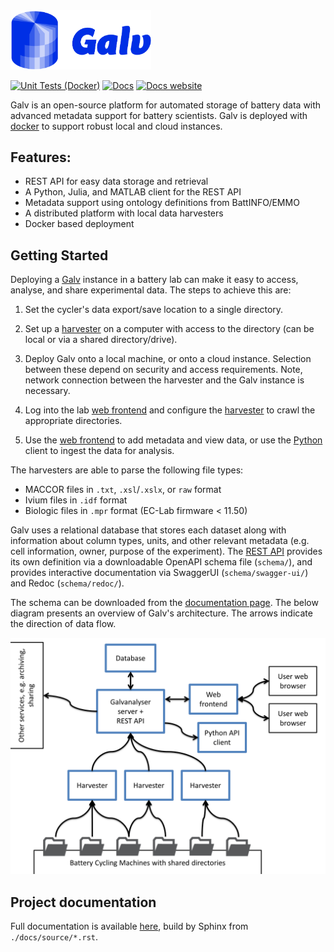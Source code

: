 <img src="docs/source/img/Galv-logo-shortened.png" width="225" />

[![Unit Tests (Docker)](https://github.com/Battery-Intelligence-Lab/galv/actions/workflows/unit-test.yml/badge.svg?branch=main)](https://github.com/Battery-Intelligence-Lab/galv/actions/workflows/unit-test.yml)
[![Docs](https://github.com/Battery-Intelligence-Lab/galv/actions/workflows/side-effects.yml/badge.svg?branch=main)](https://battery-intelligence-lab.github.io/galv/index.html)
<a href="https://Battery-Intelligence-Lab.github.io/galv/" target="_blank">
    [![Docs website](https://github.com/Battery-Intelligence-Lab/galv/actions/workflows/pages/pages-build-deployment/badge.svg?branch=gh-pages)](https://github.com/Battery-Intelligence-Lab/galv/actions/workflows/pages/pages-build-deployment)
</a>

Galv is an open-source platform for automated storage of battery data with advanced metadata support for battery scientists. Galv is deployed with [docker](https://docs.docker.com/) to support robust local and cloud instances.

## Features:
- REST API for easy data storage and retrieval
- A Python, Julia, and MATLAB client for the REST API
- Metadata support using ontology definitions from BattINFO/EMMO
- A distributed platform with local data harvesters
- Docker based deployment

## Getting Started
Deploying a [Galv](https://Battery-Intelligence-Lab.github.io/galv/UserGuide.html#galv-server) instance in a battery lab can make it easy to access, analyse, and share experimental data. The steps to achieve this are:
1. Set the cycler's data export/save location to a single directory.

2. Set up a [harvester](https://Battery-Intelligence-Lab.github.io/galv/UserGuide.html#harvesters) on a computer with access to the directory (can be local or via a shared directory/drive).

3. Deploy Galv onto a local machine, or onto a cloud instance. Selection between these depend on security and access requirements. Note, network connection between the harvester and the Galv instance is necessary.

4. Log into the lab [web frontend](https://Battery-Intelligence-Lab.github.io/galv/UserGuide.html#web-frontend) and configure the [harvester](https://Battery-Intelligence-Lab.github.io/galv/UserGuide.html#harvesters) to crawl the appropriate directories.

5. Use the [web frontend](https://Battery-Intelligence-Lab.github.io/galv/UserGuide.html#web-frontend) to add metadata and view data, or use the [Python](https://Battery-Intelligence-Lab.github.io/galv/UserGuide.html#python-client) client to ingest the data for analysis.

The harvesters are able to parse the following file types:

- MACCOR files in ``.txt``, ``.xsl``/``.xslx``, or ``raw`` format
- Ivium files in ``.idf`` format
- Biologic files in ``.mpr`` format (EC-Lab firmware < 11.50)

Galv uses a relational database that stores each dataset along with information about column types, units, and other relevant metadata (e.g. cell information, owner, purpose of the experiment). The [REST API](https://Battery-Intelligence-Lab.github.io/galv/UserGuide.html#rest-api) provides its own definition via a downloadable OpenAPI schema file (`schema/`), and provides interactive documentation via SwaggerUI (`schema/swagger-ui/`) and Redoc (`schema/redoc/`).

The schema can be downloaded from the [documentation page](https://Battery-Intelligence-Lab.github.io/galv/UserGuide.html#api-spec). The below diagram presents an overview of Galv's architecture. The arrows indicate the direction of data flow.

<p align="center">
    <img src="docs/source/img/GalvStructure.PNG" alt="Data flows from battery cycling machines to Galv Harvesters, then to the     Galv server and REST API. Metadata can be updated and data read using the web client, and data can be downloaded by the Python client." width="600" />
</p>


## Project documentation

Full documentation is available [here](https://Battery-Intelligence-Lab.github.io/galv/), build by Sphinx from `./docs/source/*.rst`.
